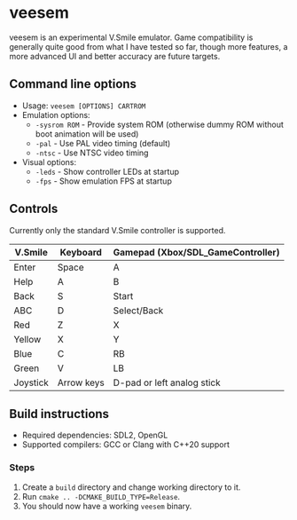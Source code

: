 # veesem 

veesem is an experimental V.Smile emulator. Game compatibility is generally quite good from what I have tested so far, though more features, a more advanced UI and better accuracy are future targets.

## Command line options

* Usage: `veesem [OPTIONS] CARTROM`
* Emulation options:
    * `-sysrom ROM` - Provide system ROM (otherwise dummy ROM without boot animation will be used)
    * `-pal` - Use PAL video timing (default)
    * `-ntsc` - Use NTSC video timing
* Visual options:
    * `-leds` - Show controller LEDs at startup
    * `-fps` - Show emulation FPS at startup

## Controls

Currently only the standard V.Smile controller is supported.

| V.Smile  | Keyboard   | Gamepad (Xbox/SDL_GameController) |
| ------   | --------   | ----------------------------------|
| Enter    | Space      | A                                 |
| Help     | A          | B                                 |
| Back     | S          | Start                             |
| ABC      | D          | Select/Back                       |
| Red      | Z          | X                                 |
| Yellow   | X          | Y                                 |
| Blue     | C          | RB                                |
| Green    | V          | LB                                |
| Joystick | Arrow keys | D-pad or left analog stick

## Build instructions

* Required dependencies: SDL2, OpenGL
* Supported compilers: GCC or Clang with C++20 support

### Steps
1. Create a `build` directory and change working directory to it.
2. Run `cmake .. -DCMAKE_BUILD_TYPE=Release`.
3. You should now have a working `veesem` binary.
